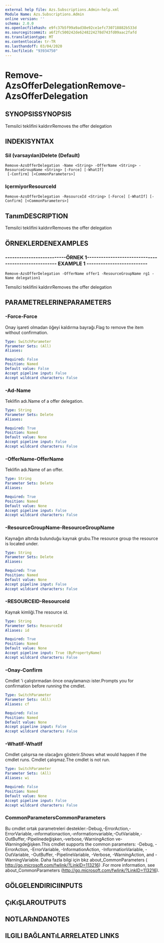 ```yaml
---
external help file: Azs.Subscriptions.Admin-help.xml
Module Name: Azs.Subscriptions.Admin
online version: ''
schema: 2.0.0
ms.openlocfilehash: e9fc37b5f99a9ad38e92ce1efc730718882b533d
ms.sourcegitcommit: a6f2fc500242de6248224278d743fd09aac2fafd
ms.translationtype: MT
ms.contentlocale: tr-TR
ms.lasthandoff: 03/04/2020
ms.locfileid: "93934750"
---
```

# <span data-ttu-id="f9c99-101">Remove-AzsOfferDelegation</span><span class="sxs-lookup"><span data-stu-id="f9c99-101">Remove-AzsOfferDelegation</span></span>

## <span data-ttu-id="f9c99-102">SYNOPSIS</span><span class="sxs-lookup"><span data-stu-id="f9c99-102">SYNOPSIS</span></span>
<span data-ttu-id="f9c99-103">Temsilci teklifini kaldırır</span><span class="sxs-lookup"><span data-stu-id="f9c99-103">Removes the offer delegation</span></span>

## <span data-ttu-id="f9c99-104">INDEKI</span><span class="sxs-lookup"><span data-stu-id="f9c99-104">SYNTAX</span></span>

### <span data-ttu-id="f9c99-105">Sil (varsayılan)</span><span class="sxs-lookup"><span data-stu-id="f9c99-105">Delete (Default)</span></span>
```
Remove-AzsOfferDelegation -Name <String> -OfferName <String> -ResourceGroupName <String> [-Force] [-WhatIf]
 [-Confirm] [<CommonParameters>]
```

### <span data-ttu-id="f9c99-106">Içermiyor</span><span class="sxs-lookup"><span data-stu-id="f9c99-106">ResourceId</span></span>
```
Remove-AzsOfferDelegation -ResourceId <String> [-Force] [-WhatIf] [-Confirm] [<CommonParameters>]
```

## <span data-ttu-id="f9c99-107">Tanım</span><span class="sxs-lookup"><span data-stu-id="f9c99-107">DESCRIPTION</span></span>
<span data-ttu-id="f9c99-108">Temsilci teklifini kaldırır</span><span class="sxs-lookup"><span data-stu-id="f9c99-108">Removes the offer delegation</span></span>

## <span data-ttu-id="f9c99-109">ÖRNEKLERDEN</span><span class="sxs-lookup"><span data-stu-id="f9c99-109">EXAMPLES</span></span>

### <span data-ttu-id="f9c99-110">--------------------------ÖRNEK 1--------------------------</span><span class="sxs-lookup"><span data-stu-id="f9c99-110">-------------------------- EXAMPLE 1 --------------------------</span></span>
```
Remove-AzsOfferDelegation -OfferName offer1 -ResourceGroupName rg1 -Name delegation1
```

<span data-ttu-id="f9c99-111">Temsilci teklifini kaldırır</span><span class="sxs-lookup"><span data-stu-id="f9c99-111">Removes the offer delegation</span></span>

## <span data-ttu-id="f9c99-112">PARAMETRELERINE</span><span class="sxs-lookup"><span data-stu-id="f9c99-112">PARAMETERS</span></span>

### <span data-ttu-id="f9c99-113">-Force</span><span class="sxs-lookup"><span data-stu-id="f9c99-113">-Force</span></span>
<span data-ttu-id="f9c99-114">Onay işareti olmadan öğeyi kaldırma bayrağı.</span><span class="sxs-lookup"><span data-stu-id="f9c99-114">Flag to remove the item without confirmation.</span></span>

```yaml
Type: SwitchParameter
Parameter Sets: (All)
Aliases: 

Required: False
Position: Named
Default value: False
Accept pipeline input: False
Accept wildcard characters: False
```

### <span data-ttu-id="f9c99-115">-Ad</span><span class="sxs-lookup"><span data-stu-id="f9c99-115">-Name</span></span>
<span data-ttu-id="f9c99-116">Teklifin adı.</span><span class="sxs-lookup"><span data-stu-id="f9c99-116">Name of a offer delegation.</span></span>

```yaml
Type: String
Parameter Sets: Delete
Aliases: 

Required: True
Position: Named
Default value: None
Accept pipeline input: False
Accept wildcard characters: False
```

### <span data-ttu-id="f9c99-117">-OfferName</span><span class="sxs-lookup"><span data-stu-id="f9c99-117">-OfferName</span></span>
<span data-ttu-id="f9c99-118">Teklifin adı.</span><span class="sxs-lookup"><span data-stu-id="f9c99-118">Name of an offer.</span></span>

```yaml
Type: String
Parameter Sets: Delete
Aliases: 

Required: True
Position: Named
Default value: None
Accept pipeline input: False
Accept wildcard characters: False
```

### <span data-ttu-id="f9c99-119">-ResourceGroupName</span><span class="sxs-lookup"><span data-stu-id="f9c99-119">-ResourceGroupName</span></span>
<span data-ttu-id="f9c99-120">Kaynağın altında bulunduğu kaynak grubu.</span><span class="sxs-lookup"><span data-stu-id="f9c99-120">The resource group the resource is located under.</span></span>

```yaml
Type: String
Parameter Sets: Delete
Aliases: 

Required: True
Position: Named
Default value: None
Accept pipeline input: False
Accept wildcard characters: False
```

### <span data-ttu-id="f9c99-121">-RESOURCEID</span><span class="sxs-lookup"><span data-stu-id="f9c99-121">-ResourceId</span></span>
<span data-ttu-id="f9c99-122">Kaynak kimliği.</span><span class="sxs-lookup"><span data-stu-id="f9c99-122">The resource id.</span></span>

```yaml
Type: String
Parameter Sets: ResourceId
Aliases: id

Required: True
Position: Named
Default value: None
Accept pipeline input: True (ByPropertyName)
Accept wildcard characters: False
```

### <span data-ttu-id="f9c99-123">-Onay</span><span class="sxs-lookup"><span data-stu-id="f9c99-123">-Confirm</span></span>
<span data-ttu-id="f9c99-124">Cmdlet 'i çalıştırmadan önce onaylamanızı ister.</span><span class="sxs-lookup"><span data-stu-id="f9c99-124">Prompts you for confirmation before running the cmdlet.</span></span>

```yaml
Type: SwitchParameter
Parameter Sets: (All)
Aliases: cf

Required: False
Position: Named
Default value: None
Accept pipeline input: False
Accept wildcard characters: False
```

### <span data-ttu-id="f9c99-125">-WhatIf</span><span class="sxs-lookup"><span data-stu-id="f9c99-125">-WhatIf</span></span>
<span data-ttu-id="f9c99-126">Cmdlet çalışırsa ne olacağını gösterir.</span><span class="sxs-lookup"><span data-stu-id="f9c99-126">Shows what would happen if the cmdlet runs.</span></span>
<span data-ttu-id="f9c99-127">Cmdlet çalışmaz.</span><span class="sxs-lookup"><span data-stu-id="f9c99-127">The cmdlet is not run.</span></span>

```yaml
Type: SwitchParameter
Parameter Sets: (All)
Aliases: wi

Required: False
Position: Named
Default value: None
Accept pipeline input: False
Accept wildcard characters: False
```

### <span data-ttu-id="f9c99-128">CommonParameters</span><span class="sxs-lookup"><span data-stu-id="f9c99-128">CommonParameters</span></span>
<span data-ttu-id="f9c99-129">Bu cmdlet ortak parametreleri destekler:-Debug,-ErrorAction,-ErrorVariable,-ınformationaction,-ınformationvariable,-OutVariable,-OutBuffer,-Pipelinedeğişken,-verbose,-WarningAction ve-Warningdeğişken.</span><span class="sxs-lookup"><span data-stu-id="f9c99-129">This cmdlet supports the common parameters: -Debug, -ErrorAction, -ErrorVariable, -InformationAction, -InformationVariable, -OutVariable, -OutBuffer, -PipelineVariable, -Verbose, -WarningAction, and -WarningVariable.</span></span> <span data-ttu-id="f9c99-130">Daha fazla bilgi için bkz about_CommonParameters ( http://go.microsoft.com/fwlink/?LinkID=113216) .</span><span class="sxs-lookup"><span data-stu-id="f9c99-130">For more information, see about_CommonParameters (http://go.microsoft.com/fwlink/?LinkID=113216).</span></span>

## <span data-ttu-id="f9c99-131">GÖLGELENDIRICI</span><span class="sxs-lookup"><span data-stu-id="f9c99-131">INPUTS</span></span>

## <span data-ttu-id="f9c99-132">ÇıKıŞLAR</span><span class="sxs-lookup"><span data-stu-id="f9c99-132">OUTPUTS</span></span>

## <span data-ttu-id="f9c99-133">NOTLARıNDA</span><span class="sxs-lookup"><span data-stu-id="f9c99-133">NOTES</span></span>

## <span data-ttu-id="f9c99-134">ILGILI BAĞLANTıLAR</span><span class="sxs-lookup"><span data-stu-id="f9c99-134">RELATED LINKS</span></span>

